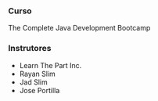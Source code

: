 ### Curso
The Complete Java Development Bootcamp

### Instrutores
- Learn The Part Inc.
- Rayan Slim
- Jad Slim
- Jose Portilla
